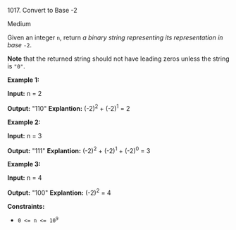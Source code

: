1017\. Convert to Base -2

Medium

Given an integer `n`, return _a binary string representing its representation in base_ `-2`.

**Note** that the returned string should not have leading zeros unless the string is `"0"`.

**Example 1:**

**Input:** n = 2

**Output:** "110" **Explantion:** (-2)<sup>2</sup> + (-2)<sup>1</sup> = 2

**Example 2:**

**Input:** n = 3

**Output:** "111" **Explantion:** (-2)<sup>2</sup> + (-2)<sup>1</sup> + (-2)<sup>0</sup> = 3

**Example 3:**

**Input:** n = 4

**Output:** "100" **Explantion:** (-2)<sup>2</sup> = 4

**Constraints:**

*   <code>0 <= n <= 10<sup>9</sup></code>